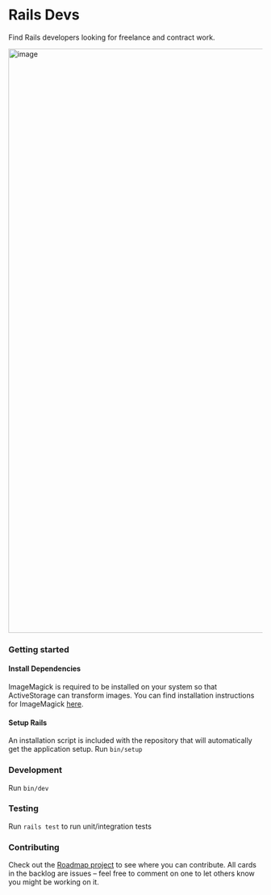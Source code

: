# Rails Devs

Find Rails developers looking for freelance and contract work.

<img width="1155" alt="image" src="https://user-images.githubusercontent.com/2092156/138909721-9eb4ca4e-f1c2-4c80-80cc-54b9c8793252.png">

### Getting started

#### Install Dependencies
ImageMagick is required to be installed on your system so that ActiveStorage can transform images. You can find installation instructions for ImageMagick [here](https://imagemagick.org/script/download.php#macosx).

#### Setup Rails
An installation script is included with the repository that will automatically get the application setup.
Run `bin/setup`

### Development

Run `bin/dev`

### Testing

Run `rails test` to run unit/integration tests

### Contributing

Check out the [Roadmap project](https://github.com/joemasilotti/railsdevs.io/projects/2) to see where you can contribute. All cards in the backlog are issues – feel free to comment on one to let others know you might be working on it.

